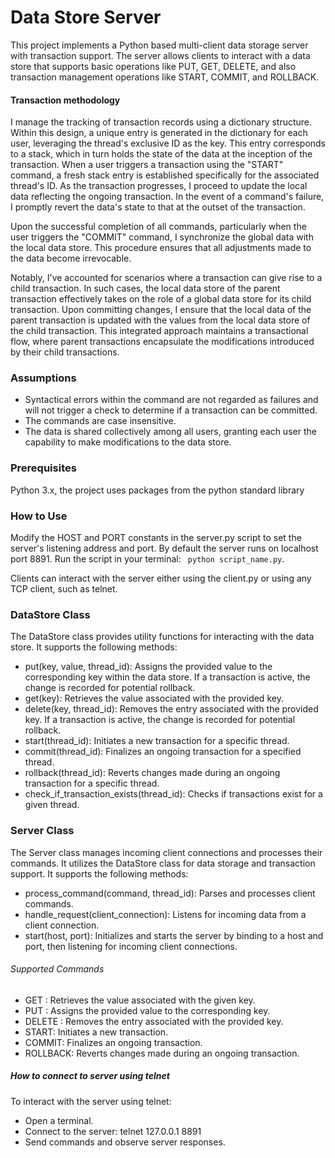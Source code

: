 # Data Store Server
This project implements a Python based multi-client data storage server with transaction support. The server allows clients to interact with a data store that supports basic operations like PUT, GET, DELETE, and also transaction management operations like START, COMMIT, and ROLLBACK.

#### Transaction methodology 
I manage the tracking of transaction records using a dictionary structure. Within this design, a unique entry is generated in the dictionary for each user, leveraging the thread's exclusive ID as the key. This entry corresponds to a stack, which in turn holds the state of the data at the inception of the transaction. When a user triggers a transaction using the "START" command, a fresh stack entry is established specifically for the associated thread's ID. As the transaction progresses, I proceed to update the local data reflecting the ongoing transaction. In the event of a command's failure, I promptly revert the data's state to that at the outset of the transaction.

Upon the successful completion of all commands, particularly when the user triggers the "COMMIT" command, I synchronize the global data with the local data store. This procedure ensures that all adjustments made to the data become irrevocable.

Notably, I've accounted for scenarios where a transaction can give rise to a child transaction. In such cases, the local data store of the parent transaction effectively takes on the role of a global data store for its child transaction. Upon committing changes, I ensure that the local data of the parent transaction is updated with the values from the local data store of the child transaction. This integrated approach maintains a transactional flow, where parent transactions encapsulate the modifications introduced by their child transactions.

### Assumptions
<ul>
    <li> Syntactical errors within the command are not regarded as failures and will not trigger a check to determine if a transaction can be committed. </li>
    <li> The commands are case insensitive. </li>
    <li> The data is shared collectively among all users, granting each user the capability to make modifications to the data store. </li>
</ul>


### Prerequisites
Python 3.x, the project uses packages from the python standard library

### How to Use
Modify the HOST and PORT constants in the server.py script to set the server's listening address and port. By default the server runs on localhost port 8891.
Run the script in your terminal: ``` python script_name.py```.

Clients can interact with the server either using the client.py or using any TCP client, such as telnet.


### DataStore Class
The DataStore class provides utility functions for interacting with the data store. It supports the following methods:

<ul>
    <li>put(key, value, thread_id): Assigns the provided value to the corresponding key within the data store. If a transaction is active, the change is recorded for potential rollback.</li>
    <li>get(key): Retrieves the value associated with the provided key.</li>
    <li>delete(key, thread_id): Removes the entry associated with the provided key. If a transaction is active, the change is recorded for potential rollback.</li>
    <li>start(thread_id): Initiates a new transaction for a specific thread.</li>
    <li>commit(thread_id): Finalizes an ongoing transaction for a specified thread.</li>
    <li>rollback(thread_id): Reverts changes made during an ongoing transaction for a specific thread.</li>
    <li>check_if_transaction_exists(thread_id): Checks if transactions exist for a given thread.</li>
</ul>

### Server Class
The Server class manages incoming client connections and processes their commands. It utilizes the DataStore class for data storage and transaction support. It supports the following methods:

<ul>
    <li>process_command(command, thread_id): Parses and processes client commands.</li>
    <li>handle_request(client_connection): Listens for incoming data from a client connection.</li>
    <li>start(host, port): Initializes and starts the server by binding to a host and port, then listening for incoming client connections.</li>
</ul>

###### Supported Commands
<ul>
    <li>GET <key>: Retrieves the value associated with the given key.</li>
    <li>PUT <key> <value>: Assigns the provided value to the corresponding key.</li>
    <li>DELETE <key>: Removes the entry associated with the provided key.</li>
    <li>START: Initiates a new transaction.</li>
    <li>COMMIT: Finalizes an ongoing transaction.</li>
    <li>ROLLBACK: Reverts changes made during an ongoing transaction.</li>
</ul>

##### How to connect to server using telnet

To interact with the server using telnet:
<ul>
<li>Open a terminal.</li>
<li>Connect to the server: telnet 127.0.0.1 8891</li>
<li>Send commands and observe server responses.</li>
</ul>
